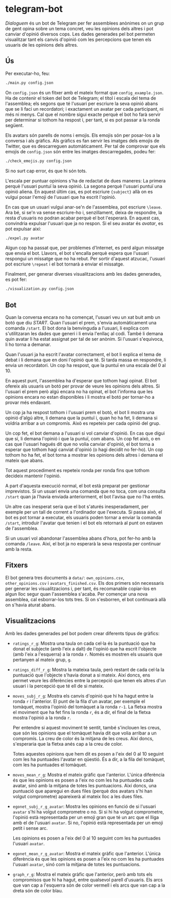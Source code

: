 # telegram-bot

_Dialoguem_ és un bot de Telegram per fer assemblees anònimes
on un grup de gent opina sobre un tema concret,
veu les opinions dels altres
i pot canviar d'opinió diversos cops.
Les dades generades pel bot permeten visualitzar
tant els canvis d'opinió
com les percepcions que tenen els usuaris de les opinions dels altres.

## Ús

Per executar-ho, feu:

```sh
./main.py config.json
```

On `config.json` és un fitxer amb el mateix format que `config_example.json`.
Ha de contenir el token del bot de Telegram;
el títol i escala del tema de l'assemblea;
els segons que té l'usuari per escriure la seva opinió
abans que se li faci un recordatori;
i exactament un avatar per cada participant, ni més ni menys.
Cal que el nombre sigui exacte perquè
el bot ho farà servir per determinar si tothom ha respost i, per tant,
si es pot passar a la ronda següent.

Els avatars són parells de noms i emojis.
Els emojis són per posar-los a la conversa i als gràfics.
Als gràfics es fan servir les imatges dels emojis de Twitter,
que es descarreguen automàticament.
Per tal de comprovar que els emojis de `config.json`
són entre les imatges descarregades, podeu fer:

```sh
./check_emojis.py config.json
```

Si no surt cap error, és que hi són tots.

L'escala per puntuar opinions s'ha de redactat de dues maneres:
La primera perquè l'usuari puntuï la seva opinió.
La segona perquè l'usuari puntuï una opinió aliena.
En aquest últim cas, es pot escriure `{subject}`
allà on es vulgui posar l'emoji de l'usuari que ha escrit l'opinió.

En cas que un usuari vulgui anar-se'n de l'assemblea, pot escriure `\leave`.
Ara bé, si se'n va sense escriure-ho i, senzillament, deixa de respondre,
la resta d'usuaris no podran acabar perquè el bot l'esperarà.
En aquest cas, convindria expulsar l'usuari que ja no respon.
Si el seu avatar és _avatar_, es pot expulsar així:

```sh
./expel.py avatar
```

Algun cop ha passat que, per problemes d'Internet,
es perd algun missatge que envia el bot.
Llavors, el bot s'encalla perquè espera
que l'usuari respongui un missatge que no ha rebut.
Per sortir d'aquest atzucac, l'usuari pot escriure `\repeat`
i el bot tornarà a enviar el missatge.

Finalment, per generar diverses visualitzacions amb les dades generades,
es pot fer:

```sh
./visualization.py config.json
```

## Bot

Quan la conversa encara no ha començat, l'usuari veu un xat buit
amb un botó que diu _START_.
Quan l'usuari el prem, s'envia automàticament una comanda `/start`.
El bot dona la benvinguda a l'usuari,
li explica com s'utilitzaran les dades que generi
i li envia l'enllaç al codi.
També li demana quin avatar li ha estat assignat per tal de ser anònim.
Si l'usuari s'equivoca, li ho torna a demanar.

Quan l'usuari ja ha escrit l'avatar correctament,
el bot li explica el tema de debat i li demana que en doni l'opinió que té.
Si tarda massa en respondre, li envia un recordatori.
Un cop ha respost, que la puntuï en una escala del 0 al 10.

En aquest punt, l'assemblea ha d'esperar que tothom hagi opinat.
El bot ofereix als usuaris un botó per
provar de veure les opinions dels altres.
Si l'usuari el prem però algú encara no ha opinat,
el bot l'informa que les opinions encara no estan disponibles
i li mostra el botó per tornar-ho a provar més endavant.

Un cop ja ha respost tothom i l'usuari prem el botó,
el bot li mostra una opinió d'algú altre,
li demana que la puntuï
i, quan ho ha fet, li demana si voldria arribar a un compromís.
Això es repeteix per cada opinió del grup.

Un cop fet, el bot demana a l'usuari si vol canviar d'opinió.
En cas que digui que sí,
li demana l'opinió i que la puntuï, com abans.
Un cop fet això,
o en cas que l'usuari hagués dit que no volia canviar d'opinió,
el bot torna a esperar que tothom hagi canviat d'opinió
(o hagi decidit no fer-ho).
Un cop tothom ho ha fet,
el bot torna a mostrar les opinions dels altres
i demana el mateix que abans.

Tot aquest procediment es repeteix ronda per ronda
fins que tothom decideix mantenir l'opinió.

A part d'aquesta execució normal,
el bot està preparat per gestionar imprevistos.
Si un usuari envia una comanda que no toca,
com una consulta `/start` quan ja l'havia enviada anteriorment,
el bot l'avisa que no l'ha entès.

Un altre cas inesperat seria que el bot s'aturés inesperadament,
per exemple per un tall de corrent a l'ordinador que l'executa.
Si passa això, el bot es pot tornar a executar,
els usuaris poden tornar a enviar la comanda `/start`,
introduir l'avatar que tenien
i el bot els retornarà al punt on estaven de l'assemblea.

Si un usuari vol abandonar l'assemblea abans d'hora,
pot fer-ho amb la comanda `/leave`.
Així, el bot ja no esperarà la seva resposta per continuar amb la resta.

## Fitxers

El bot genera tres documents a `data/`:
`own_opinions.csv`, `other_opinions.csv` i `avatars_finished.csv`.
Els dos primers són necessaris per generar les visualitzacions i, per tant,
és recomanable copiar-los en algun lloc segur quan l'assemblea s'acaba.
Per començar una nova assemblea, cal esborrar-los tots tres.
Si on s'esborren, el bot continuarà allà on s'havia aturat abans.

## Visualitzacions

Amb les dades generades pel bot podem crear diferents tipus de gràfics:

* `ratings_r_g`:
  Mostra una taula on cada cel·la és
  la puntuació que ha donat el subjecte (amb l'eix a dalt)
  de l'opinió que ha escrit l'objecte (amb l'eix a l'esquerra)
  a la ronda `r`.
  Només es mostren els usuaris que pertanyen al mateix grup, `g`.

* `ratings_diff_r_g`:
  Mostra la mateixa taula, però restant de cada cel·la
  la puntuació que l'objecte s'havia donat a si mateix.
  Així doncs, ens permet veure les diferències entre
  la percepció que tenen els altres d'un usuari
  i la percepció que té ell de si mateix.

* `moves_subj_r_g`:
  Mostra els canvis d'opinió que hi ha hagut entre la ronda `r` i l'anterior.
  El punt de la fila d'un avatar, per exemple el tomàquet, mostra
  l'opinió del tomàquet a la ronda `r-1`.
  La fletxa mostra el moviment que ha fet fins la ronda `r`, és a dir,
  el final de la fletxa mostra l'opinió a la ronda `r`.

  Per entendre si aquest moviment té sentit,
  també s'inclouen les creus,
  que són les opinions que el tomàquet
  havia dit que volia arribar a un compromís.
  La creu de color és la mitjana de les creus.
  Així doncs, s'esperaria que la fletxa anés cap a la creu de color.

  Totes aquestes opinions que hem dit es posen a l'eix del 0 al 10 seguint
  com les ha puntuades l'avatar en qüestió.
  És a dir, a la fila del tomàquet, com les ha puntuades el tomàquet.

* `moves_mean_r_g`:
  Mostra el mateix gràfic que l'anterior.
  L'única diferència és que les opinions es posen a l'eix
  no com les ha puntuades cada avatar,
  sinó amb la mitjana de totes les puntuacions.
  Així doncs, una puntuació que aparegui en dues files
  (perquè dos avatars s'hi han volgut comprometre)
  apareixerà al mateix lloc a les dues files.

* `egonet_subj_r_g_avatar`:
  Mostra les opinions en funció de si l'usuari `avatar`
  s'hi ha volgut comprometre o no.
  Si si hi ha volgut comprometre,
  l'opinió està representada per un emoji gran
  que té un arc que el lliga amb el de l'usuari `avatar`.
  Si no, l'opinió està representada per un emoji petit i sense arc.

  Les opinions es posen a l'eix del 0 al 10 seguint
  com les ha puntuades l'usuari `avatar`.

* `egonet_mean_r_g_avatar`:
  Mostra el mateix gràfic que l'anterior.
  L'única diferència és que les opinions es posen a l'eix
  no com les ha puntuades l'usuari `avatar`,
  sinó com la mitjana de totes les puntuacions.

* `graph_r_g`:
  Mostra el mateix gràfic que l'anterior,
  però amb tots els compromisos que hi ha hagut,
  entre qualsevol parell d'usuaris.
  Els arcs que van cap a l'esquerra són de color vermell
  i els arcs que van cap a la dreta són de color blau.
